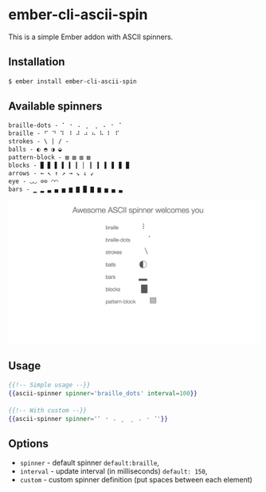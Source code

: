 # ember-cli-ascii-spin

This is a simple Ember addon with ASCII spinners.

## Installation

```sh
$ ember install ember-cli-ascii-spin
```

## Available spinners

```ascii
braille-dots - ⠁ ⠂ ⠄ ⡀ ⢀ ⠠ ⠐ ⠈
braille - ⠋ ⠙ ⠹ ⠸ ⠼ ⠴ ⠦ ⠧ ⠇ ⠏
strokes - \ | / -
balls - ◐ ◓ ◑ ◒
pattern-block - ▤ ▧ ▥ ▨
blocks - ▉ ▊ ▋ ▌ ▍ ▎ ▏ ▎ ▍ ▌ ▋ ▊ ▉
arrows - ← ↖ ↑ ↗ → ↘ ↓ ↙
eye - ◡◡ ⊙⊙ ◠◠
bars - ▁ ▂ ▃ ▄ ▅ ▆ ▇ █ ▇ ▆ ▅ ▄ ▃
```

![spinners](https://raw.githubusercontent.com/imanhodjaev/ember-cli-ascii-spin/master/screenshot.png)

## Usage

```hbs
{{!-- Simple usage --}}
{{ascii-spinner spinner='braille_dots' interval=100}}

{{!-- With custom --}}
{{ascii-spinner spinner='⠁ ⠂ ⠄ ⡀ ⢀ ⠠ ⠐ ⠈'}}
```

## Options
* `spinner` - default spinner `default:braille`,
* `interval` - update interval (in milliseconds) `default: 150`,
* `custom` - custom spinner definition (put spaces between each element)
